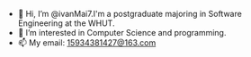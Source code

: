 - 👋 Hi, I’m @ivanMai7.I'm a postgraduate majoring in Software Engineering at the WHUT.
- 👀 I’m interested in Computer Science and programming.
- 📫 My email: 15934381427@163.com

<!---
ivanMai7/ivanMai7 is a ✨ special ✨ repository because its `README.md` (this file) appears on your GitHub profile.
You can click the Preview link to take a look at your changes.
--->
